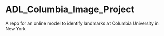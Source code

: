 # ADL_Columbia_Image_Project
A repo for an online model to identify landmarks at Columbia University in New York
